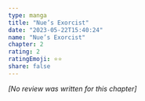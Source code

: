 ```yaml
---
type: manga
title: "Nue’s Exorcist"
date: "2023-05-22T15:40:24"
name: "Nue’s Exorcist"
chapter: 2
rating: 2
ratingEmoji: ⭐️⭐️
share: false
---
```


_[No review was written for this chapter]_
